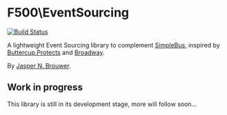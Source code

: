 # F500\EventSourcing

[![Build Status](https://travis-ci.org/f500/event-sourcing.svg?branch=master)](https://travis-ci.org/f500/event-sourcing)

A lightweight Event Sourcing library to complement [SimpleBus][1], inspired by [Buttercup.Protects][2] and [Broadway][3].

By [Jasper N. Brouwer](https://github.com/jaspernbrouwer).

## Work in progress

This library is still in its development stage, more will follow soon...

[1]: https://github.com/SimpleBus
[2]: https://buttercup-php.github.io/protects/
[3]: https://github.com/qandidate-labs/broadway
